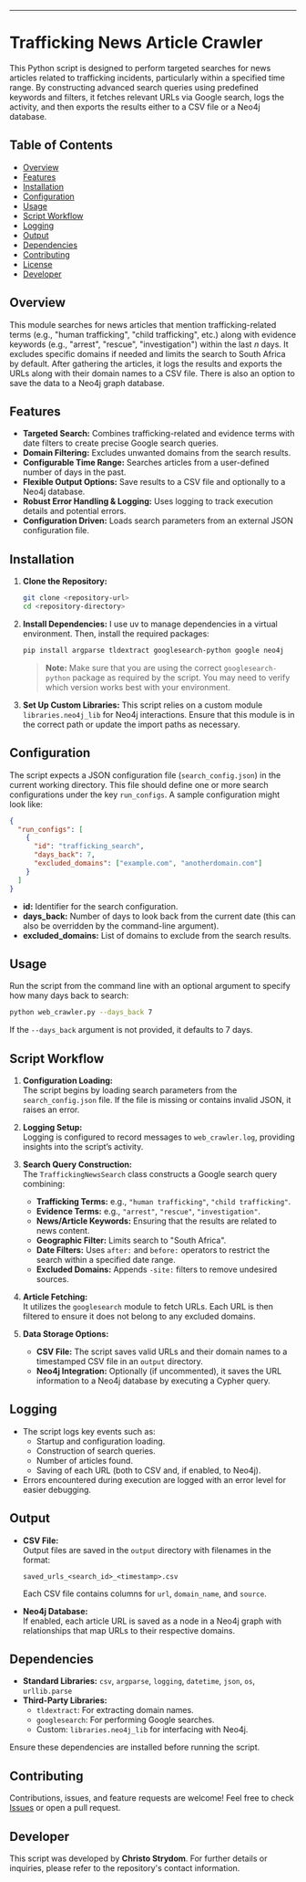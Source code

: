 
---

# Trafficking News Article Crawler



This Python script is designed to perform targeted searches for news articles related to trafficking incidents, 
particularly within a specified time range. 
By constructing advanced search queries using predefined keywords and filters, it fetches relevant URLs via Google search, 
logs the activity, and then exports the results either to a CSV file or a Neo4j database.

## Table of Contents

- [Overview](#overview)
- [Features](#features)
- [Installation](#installation)
- [Configuration](#configuration)
- [Usage](#usage)
- [Script Workflow](#script-workflow)
- [Logging](#logging)
- [Output](#output)
- [Dependencies](#dependencies)
- [Contributing](#contributing)
- [License](#license)
- [Developer](#developer)

## Overview

This module searches for news articles that mention trafficking-related terms (e.g., "human trafficking", "child trafficking", etc.) 
along with evidence keywords (e.g., "arrest", "rescue", "investigation") within the last _n_ days. 
It excludes specific domains if needed and limits the search to South Africa by default. 
After gathering the articles, it logs the results and exports the URLs along with their domain names to a CSV file. 
There is also an option to save the data to a Neo4j graph database.

## Features

- **Targeted Search:** Combines trafficking-related and evidence terms with date filters to create precise Google search queries.
- **Domain Filtering:** Excludes unwanted domains from the search results.
- **Configurable Time Range:** Searches articles from a user-defined number of days in the past.
- **Flexible Output Options:** Save results to a CSV file and optionally to a Neo4j database.
- **Robust Error Handling & Logging:** Uses logging to track execution details and potential errors.
- **Configuration Driven:** Loads search parameters from an external JSON configuration file.

## Installation

1. **Clone the Repository:**
   ```bash
   git clone <repository-url>
   cd <repository-directory>
   ```

2. **Install Dependencies:**
   I use uv to manage dependencies in a virtual environment. Then, install the required packages:
   ```bash
   pip install argparse tldextract googlesearch-python google neo4j
   ```
   > **Note:** Make sure that you are using the correct `googlesearch-python` package as required by the script. You may need 
   > to verify which version works best with your environment.

3. **Set Up Custom Libraries:**
   This script relies on a custom module `libraries.neo4j_lib` for Neo4j interactions. Ensure that this module is in the correct path or update the import paths as necessary.

## Configuration

The script expects a JSON configuration file (`search_config.json`) in the current working directory. This file should define one or more search configurations under the key `run_configs`. A sample configuration might look like:

```json
{
  "run_configs": [
    {
      "id": "trafficking_search",
      "days_back": 7,
      "excluded_domains": ["example.com", "anotherdomain.com"]
    }
  ]
}
```

- **id:** Identifier for the search configuration.
- **days_back:** Number of days to look back from the current date (this can also be overridden by the command-line argument).
- **excluded_domains:** List of domains to exclude from the search results.

## Usage

Run the script from the command line with an optional argument to specify how many days back to search:

```bash
python web_crawler.py --days_back 7
```

If the `--days_back` argument is not provided, it defaults to 7 days.

## Script Workflow

1. **Configuration Loading:**  
   The script begins by loading search parameters from the `search_config.json` file. If the file is missing or contains invalid JSON, it raises an error.

2. **Logging Setup:**  
   Logging is configured to record messages to `web_crawler.log`, providing insights into the script’s activity.

3. **Search Query Construction:**  
   The `TraffickingNewsSearch` class constructs a Google search query combining:
   - **Trafficking Terms:** e.g., `"human trafficking"`, `"child trafficking"`.
   - **Evidence Terms:** e.g., `"arrest"`, `"rescue"`, `"investigation"`.
   - **News/Article Keywords:** Ensuring that the results are related to news content.
   - **Geographic Filter:** Limits search to "South Africa".
   - **Date Filters:** Uses `after:` and `before:` operators to restrict the search within a specified date range.
   - **Excluded Domains:** Appends `-site:` filters to remove undesired sources.

4. **Article Fetching:**  
   It utilizes the `googlesearch` module to fetch URLs. Each URL is then filtered to ensure it does not belong to any excluded domains.

5. **Data Storage Options:**
   - **CSV File:** The script saves valid URLs and their domain names to a timestamped CSV file in an `output` directory.
   - **Neo4j Integration:** Optionally (if uncommented), it saves the URL information to a Neo4j database by executing a Cypher query.

## Logging

- The script logs key events such as:
  - Startup and configuration loading.
  - Construction of search queries.
  - Number of articles found.
  - Saving of each URL (both to CSV and, if enabled, to Neo4j).
- Errors encountered during execution are logged with an error level for easier debugging.

## Output

- **CSV File:**  
  Output files are saved in the `output` directory with filenames in the format:
  ```
  saved_urls_<search_id>_<timestamp>.csv
  ```
  Each CSV file contains columns for `url`, `domain_name`, and `source`.

- **Neo4j Database:**  
  If enabled, each article URL is saved as a node in a Neo4j graph with relationships that map URLs to their respective domains.

## Dependencies

- **Standard Libraries:** `csv`, `argparse`, `logging`, `datetime`, `json`, `os`, `urllib.parse`
- **Third-Party Libraries:** 
  - `tldextract`: For extracting domain names.
  - `googlesearch`: For performing Google searches.
  - Custom: `libraries.neo4j_lib` for interfacing with Neo4j.

Ensure these dependencies are installed before running the script.

## Contributing

Contributions, issues, and feature requests are welcome! Feel free to check [Issues](#) or open a pull request.


## Developer

This script was developed by **Christo Strydom**. For further details or inquiries, please refer to the repository's contact information.

